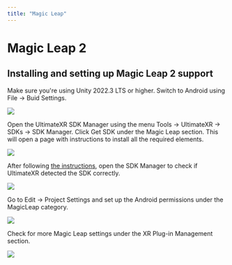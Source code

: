 ```yaml
---
title: "Magic Leap"
---
```


# Magic Leap 2

## Installing and setting up Magic Leap 2 support

Make sure you're using Unity 2022.3 LTS or higher.
Switch to Android using File -> Buid Settings.

![](/media/docs/_common/AndroidPlatform.png)
 
Open the UltimateXR SDK Manager using the menu Tools -> UltimateXR -> SDKs -> SDK Manager. Click Get SDK under the Magic Leap section. This will open a page with instructions to install all the required elements.

![](/media/docs/getting-started/supported-platforms/magicleap/ML2SDKManager.png)
 
After following [the instructions](https://developer-docs.magicleap.cloud/docs/docs/guides/unity/getting-started/install-the-tools/index.html), open the SDK Manager to check if UltimateXR detected the SDK correctly.

![](/media/docs/getting-started/supported-platforms/magicleap/MagicLeap2Available.png)

Go to Edit -> Project Settings and set up the Android permissions under the MagicLeap category.

![](/media/docs/getting-started/supported-platforms/magicleap/MagicLeap2Permissions.png)

Check for more Magic Leap settings under the XR Plug-in Management section.

![](/media/docs/getting-started/supported-platforms/magicleap/MagicLeap2Settings.png)
